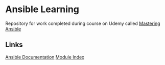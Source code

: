 # Ansible Learning

Repository for work completed during course on Udemy called [Mastering Ansible](https://www.udemy.com/course/mastering-ansible)

## Links

[Ansible Documentation](https://docs.ansible.com/ansible/2.9/index.html)
[Module Index](https://docs.ansible.com/ansible/2.9/modules/modules_by_category.html)

